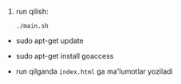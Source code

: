 1. run qilish:
    ```
    ./main.sh
    ```
- sudo apt-get update
- sudo apt-get install goaccess

- run qilganda `index.html` ga ma'lumotlar yoziladi
